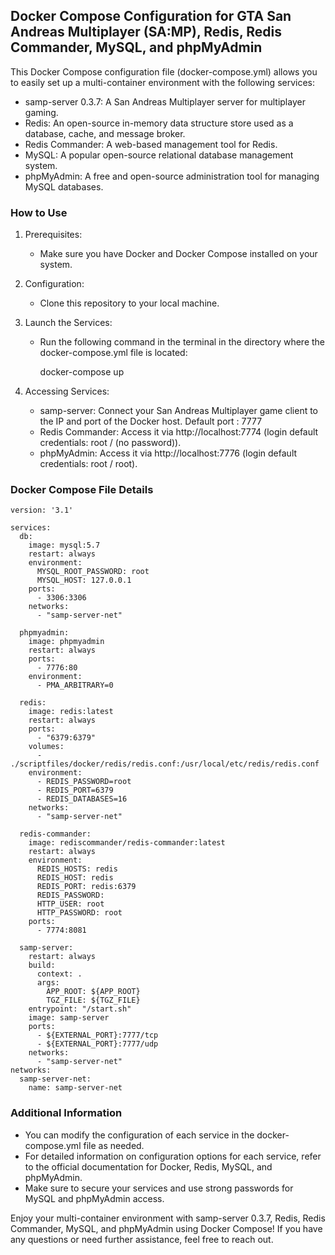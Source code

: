 ## Docker Compose Configuration for  GTA San Andreas Multiplayer (SA:MP), Redis, Redis Commander, MySQL, and phpMyAdmin

This Docker Compose configuration file (docker-compose.yml) allows you to easily set up a multi-container environment with the following services:

- samp-server 0.3.7: A San Andreas Multiplayer server for multiplayer gaming.
- Redis: An open-source in-memory data structure store used as a database, cache, and message broker.
- Redis Commander: A web-based management tool for Redis.
- MySQL: A popular open-source relational database management system.
- phpMyAdmin: A free and open-source administration tool for managing MySQL databases.

### How to Use

1. Prerequisites:
   - Make sure you have Docker and Docker Compose installed on your system.

2. Configuration:
   - Clone this repository to your local machine.

3. Launch the Services:
   - Run the following command in the terminal in the directory where the docker-compose.yml file is located:
     
     docker-compose up
     

4. Accessing Services:
   - samp-server: Connect your San Andreas Multiplayer game client to the IP and port of the Docker host. Default port : 7777
   - Redis Commander: Access it via http://localhost:7774 (login default credentials: root / (no password)).
   - phpMyAdmin: Access it via http://localhost:7776 (login default credentials: root / root).
   
### Docker Compose File Details

```
version: '3.1'

services:
  db:
    image: mysql:5.7
    restart: always
    environment:
      MYSQL_ROOT_PASSWORD: root
      MYSQL_HOST: 127.0.0.1
    ports:
      - 3306:3306
    networks:
      - "samp-server-net"

  phpmyadmin:
    image: phpmyadmin
    restart: always
    ports:
      - 7776:80
    environment:
      - PMA_ARBITRARY=0

  redis:
    image: redis:latest
    restart: always
    ports:
      - "6379:6379"
    volumes:
      - ./scriptfiles/docker/redis/redis.conf:/usr/local/etc/redis/redis.conf
    environment:
      - REDIS_PASSWORD=root
      - REDIS_PORT=6379
      - REDIS_DATABASES=16
    networks:
      - "samp-server-net"

  redis-commander:
    image: rediscommander/redis-commander:latest
    restart: always
    environment:
      REDIS_HOSTS: redis
      REDIS_HOST: redis
      REDIS_PORT: redis:6379
      REDIS_PASSWORD: 
      HTTP_USER: root
      HTTP_PASSWORD: root
    ports:
      - 7774:8081

  samp-server:
    restart: always
    build:
      context: .
      args:
        APP_ROOT: ${APP_ROOT}
        TGZ_FILE: ${TGZ_FILE}
    entrypoint: "/start.sh"
    image: samp-server
    ports:
      - ${EXTERNAL_PORT}:7777/tcp
      - ${EXTERNAL_PORT}:7777/udp
    networks:
      - "samp-server-net"
networks:
  samp-server-net:
    name: samp-server-net
```

### Additional Information

- You can modify the configuration of each service in the docker-compose.yml file as needed.
- For detailed information on configuration options for each service, refer to the official documentation for Docker, Redis, MySQL, and phpMyAdmin.
- Make sure to secure your services and use strong passwords for MySQL and phpMyAdmin access.

Enjoy your multi-container environment with samp-server 0.3.7, Redis, Redis Commander, MySQL, and phpMyAdmin using Docker Compose! If you have any questions or need further assistance, feel free to reach out.